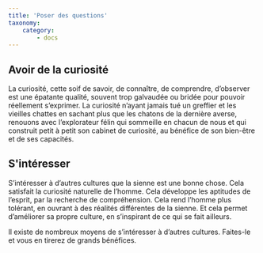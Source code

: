 ```yaml
---
title: 'Poser des questions'
taxonomy:
    category:
        - docs
---
```


## Avoir de la curiosité

La curiosité, cette soif de savoir, de connaître, de comprendre, d’observer est une épatante qualité, souvent trop galvaudée ou bridée pour pouvoir réellement s’exprimer. La curiosité n’ayant jamais tué un greffier et les vieilles chattes en sachant plus que les chatons de la dernière averse, renouons avec l’explorateur félin qui sommeille en chacun de nous et qui construit petit à petit son cabinet de curiosité, au bénéfice de son bien-être et de ses capacités.
    
    
## S'intéresser

S’intéresser à d’autres cultures que la sienne est une bonne chose. Cela satisfait la curiosité naturelle de l’homme. Cela développe les aptitudes de l’esprit, par la recherche de compréhension. Cela rend l’homme plus tolérant, en ouvrant à des réalités différentes de la sienne. Et cela permet d’améliorer sa propre culture, en s’inspirant de ce qui se fait ailleurs.

Il existe de nombreux moyens de s’intéresser à d’autres cultures. Faites-le et vous en tirerez de grands bénéfices.